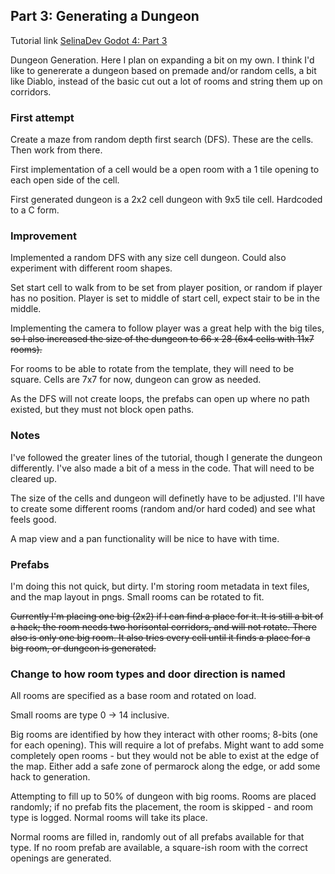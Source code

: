 ## Part 3: Generating a Dungeon

Tutorial link [SelinaDev Godot 4: Part 3](https://selinadev.github.io/07-rogueliketutorial-03/)

Dungeon Generation. Here I plan on expanding a bit on my own. I think I'd like to genererate a dungeon based on premade and/or random cells, a bit like Diablo, instead of the basic cut out a lot of rooms and string them up on corridors.

### First attempt

Create a maze from random depth first search (DFS). These are the cells. Then work from there.

First implementation of a cell would be a open room with a 1 tile opening to each open side of the cell.

First generated dungeon is a 2x2 cell dungeon with 9x5 tile cell. Hardcoded to a C form.

### Improvement

Implemented a random DFS with any size cell dungeon. Could also experiment with different room shapes.

Set start cell to walk from to be set from player position, or random if player has no position. Player is set to middle of start cell, expect stair to be in the middle.

Implementing the camera to follow player was a great help with the big tiles, ~~so I also increased the size of the dungeon to 66 x 28 (6x4 cells with 11x7 rooms).~~

For rooms to be able to rotate from the template, they will need to be square. Cells are 7x7 for now, dungeon can grow as needed.

As the DFS will not create loops, the prefabs can open up where no path existed, but they must not block open paths.

### Notes

I've followed the greater lines of the tutorial, though I generate the dungeon differently. I've also made a bit of a mess in the code. That will need to be cleared up.

The size of the cells and dungeon will definetly have to be adjusted. I'll have to create some different rooms (random and/or hard coded) and see what feels good.

A map view and a pan functionality will be nice to have with time.

### Prefabs

I'm doing this not quick, but dirty. I'm storing room metadata in text files, and the map layout in pngs. Small rooms can be rotated to fit.

~~Currently I'm placing one big (2x2) if I can find a place for it. It is still a bit of a hack; the room needs two horisontal corridors, and will not rotate. There also is only one big room. It also tries every cell until it finds a place for a big room, or dungeon is generated.~~

### Change to how room types and door direction is named

All rooms are specified as a base room and rotated on load.

Small rooms are type 0 -> 14 inclusive.

Big rooms are identified by how they interact with other rooms; 8-bits (one for each opening). This will require a lot of prefabs. Might want to add some completely open rooms - but they would not be able to exist at the edge of the map. Either add a safe zone of permarock along the edge, or add some hack to generation.

Attempting to fill up to 50% of dungeon with big rooms. Rooms are placed randomly; if no prefab fits the placement, the room is skipped - and room type is logged. Normal rooms will take its place.

Normal rooms are filled in, randomly out of all prefabs available for that type. If no room prefab are available, a square-ish room with the correct openings are generated.